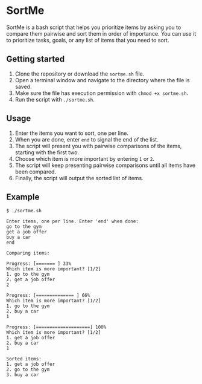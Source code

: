 # SortMe

SortMe is a bash script that helps you prioritize items by asking you to compare them pairwise and sort them in order of importance. You can use it to prioritize tasks, goals, or any list of items that you need to sort.

## Getting started

1. Clone the repository or download the `sortme.sh` file.
2. Open a terminal window and navigate to the directory where the file is saved.
3. Make sure the file has execution permission with `chmod +x sortme.sh`.
4. Run the script with `./sortme.sh`.

## Usage

1. Enter the items you want to sort, one per line.
2. When you are done, enter `end` to signal the end of the list.
3. The script will present you with pairwise comparisons of the items, starting with the first two.
4. Choose which item is more important by entering `1` or `2`.
5. The script will keep presenting pairwise comparisons until all items have been compared.
6. Finally, the script will output the sorted list of items.

## Example

```
$ ./sortme.sh

Enter items, one per line. Enter 'end' when done:
go to the gym
get a job offer
buy a car
end

Comparing items:

Progress: [======= ] 33%
Which item is more important? [1/2]
1. go to the gym
2. get a job offer
2

Progress: [============== ] 66%
Which item is more important? [1/2]
1. go to the gym
2. buy a car
1

Progress: [====================] 100%
Which item is more important? [1/2]
1. get a job offer
2. buy a car
1

Sorted items:
1. get a job offer
2. go to the gym
3. buy a car
```
